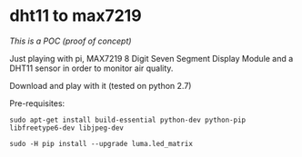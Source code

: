 # dht11 to max7219  
_This is a POC (proof of concept)_  

Just playing with pi, MAX7219 8 Digit Seven Segment Display Module and a DHT11 sensor in order to monitor air quality.

Download and play with it (tested on python 2.7)

Pre-requisites:

`sudo apt-get install build-essential python-dev python-pip libfreetype6-dev libjpeg-dev`

`sudo -H pip install --upgrade luma.led_matrix`

